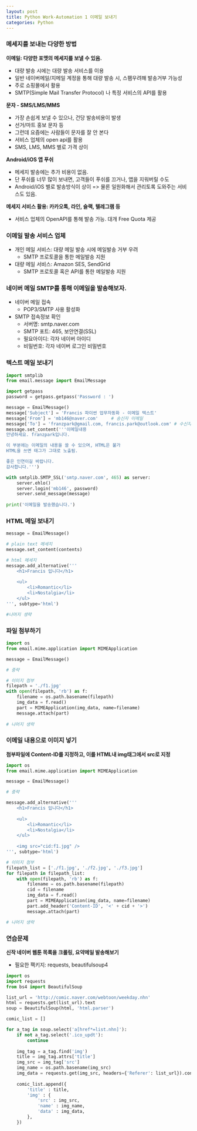 ```yaml
---
layout: post
title: Python Work-Automation 1 이메일 보내기
categories: Python
---
```


### 메세지를 보내는 다양한 방법

**이메일: 다양한 포맷의 메세지를 보낼 수 있음.**

- 대량 발송 시에는 대량 발송 서비스를 이용
- 일반 네이버메일/지메일 계정을 통해 대량 발송 시, 스팸우려해 발송거부 가능성
- 주로 쇼핑몰에서 활용
- SMTP(Simple Mail Transfer Protocol) 나 특정 서비스의 API를 활용



**문자 - SMS/LMS/MMS**

- 가장 손쉽게 보낼 수 있으나, 건당 발송비용이 발생
- 선거/마트 홍보 문자 등
- 그런데 요즘에는 사람들이 문자를 잘 안 본다
- 서비스 업체의 open api를 활용
- SMS, LMS, MMS 별로 가격 상이



**Android/iOS 앱 푸쉬**

- 메세지 발송에는 추가 비용이 없음.
- 단 푸쉬를 너무 많이 보내면, 고객들이 푸쉬를 끄거나, 앱을 지워버릴 수도
- Android/iOS 별로 발송방식이 상이 => 물론 일원화해서 관리토록 도와주는 서비스도 있음.



**메세지 서비스 활용: 카카오톡, 라인, 슬랙, 텔레그램 등**

- 서비스 업체의 OpenAPI를 통해 발송 가능. 대개 Free Quota 제공



### 이메일 발송 서비스 업체

- 개인 메일 서비스: 대량 메일 발송 시에 메일발송 거부 우려
  - SMTP 프로토콜을 통한 메일발송 지원
- 대량 메일 서비스: Amazon SES, SendGrid
  - SMTP 프로토콜 혹은 API를 통한 메일발송 지원



### 네이버 메일 SMTP를 통해 이메일을 발송해보자.

- 네이버 메일 접속
  - POP3/SMTP 사용 활성화
- SMTP 접속정보 확인
  - 서버명: smtp.naver.com
  - SMTP 포트: 465, 보안연결(SSL)
  - 필요아이디: 각자 네이버 아이디
  - 비밀번호: 각자 네이버 로그인 비밀번호



### 텍스트 메일 보내기

```python
import smtplib
from email.message import EmailMessage

import getpass
password = getpass.getpass('Password : ')

message = EmailMessage()
message['Subject'] = 'Francis 파이썬 업무자동화 - 이메일 텍스트'
message['From'] = 'mb146@naver.com'		# 송신자 이메일
message['To'] = 'franzpark@gmail.com, francis.park@outlook.com'	# 수신자 이메일 다수 (구분자: 콤마)
message.set_content('''이메일내용
안녕하세요. franzpark입니다.

이 부분에는 이메일의 내용을 쓸 수 있으며, HTML은 불가
HTML을 쓰면 태그가 그대로 노출됨.

좋은 인연이길 바랍니다.
감사합니다.''')

with smtplib.SMTP_SSL('smtp.naver.com', 465) as server:
    server.ehlo()
    server.login('mb146', password)
    server.send_message(message)
    
print('이메일을 발송했습니다.')
```



### HTML 메일 보내기

```python
message = EmailMessage()

# plain text 메세지
message.set_content(contents)

# html 메세지
message.add_alternative('''
    <h1>Francis 입니다</h1>
    
    <ul>
        <li>Romantic</li>
        <li>Nostalgia</li>
    </ul>
''', subtype='html')

#나머지 생략
```



### 파일 첨부하기

```python
import os
from email.mime.application import MIMEApplication

message = EmailMessage()

# 중략

# 이미지 첨부
filepath = './f1.jpg'
with open(filepath, 'rb') as f:
    filename = os.path.basename(filepath)
    img_data = f.read()
    part = MIMEApplication(img_data, name=filename)
    message.attach(part)
    
# 나머지 생략
```



### 이메일 내용으로 이미지 넣기

**첨부파일에 Content-ID를 지정하고, 이를 HTML내 img태그에서 src로 지정**

```python
import os
from email.mime.application import MIMEApplication

message = EmailMessage()

# 중략

message.add_alternative('''
    <h1>Francis 입니다</h1>
    
    <ul>
        <li>Romantic</li>
        <li>Nostalgia</li>
    </ul>
    
    <img src="cid:f1.jpg" />
''', subtype='html')

# 이미지 첨부
filepath_list = ['./f1.jpg', './f2.jpg', './f3.jpg']
for filepath in filepath_list:
    with open(filepath, 'rb') as f:
        filename = os.path.basename(filepath)
        cid = filename
        img_data = f.read()
        part = MIMEApplication(img_data, name=filename)
        part.add_header('Content-ID', '<' + cid + '>')
        message.attach(part)

# 나머지 생략
```



### 연습문제

**신작 네이버 웹툰 목록을 크롤링, 요약메일 발송해보기**

- 필요한 팩키지: requests, beautifulsoup4

```python
import os
import requests
from bs4 import BeautifulSoup

list_url = 'http://comic.naver.com/webtoon/weekday.nhn'
html = requests.get(list_url).text
soup = BeautifulSoup(html, 'html.parser')

comic_list = []

for a_tag in soup.select('a[href*=list.nhn]'):
    if not a_tag.select('.ico_updt'):
        continue
        
    img_tag = a_tag.find('img')
    title = img_tag.attrs['title']
    img_src = img_tag['src']
    img_name = os.path.basename(img_src)
    img_data = requests.get(img_src, headers={'Referer': list_url}).content
    
    comic_list.append({
        'title' : title,
        'img' : {
            'src' : img_src,
            'name' : img_name,
            'data' : img_data,
        },
    }) 
```

